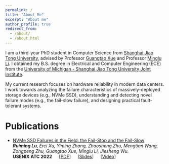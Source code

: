 ```yaml
---
permalink: /
title: "About Me"
excerpt: "About me"
author_profile: true
redirect_from: 
  - /about/
  - /about.html
---
```

I am a third-year PhD student in Computer Science from [Shanghai Jiao Tong University](https://en.sjtu.edu.cn/), advised by Professor [Guangtao Xue](https://www.cs.sjtu.edu.cn/~xue-gt/) and Professor [Minglu Li](https://scholar.google.com/citations?user=cFW1n8YAAAAJ&hl=en). I obtained my B.S. degree in Electrical and Computer Engineering (ECE) from the [University of Michigan - Shanghai Jiao Tong University Joint Institute](https://www.ji.sjtu.edu.cn/).

My current research focuses on hardware reliability in modern data centers. I work towards analyzing the failure characteristics of massively-deployed storage devices (e.g., NVMe SSD), understanding and detecting novel failure modes (e.g., the fail-slow failure), and designing practical fault-tolerant systems.

# Publications

* [NVMe SSD Failures in the Field: the Fail-Stop and the Fail-Slow](https://www.usenix.org/conference/atc22/presentation/lu)<br />
  ***Ruiming Lu***, *Erci Xu, Yiming Zhang, Zhaosheng Zhu, Mengtian Wang, Zongpeng Zhu, Guangtao Xue, Minglu Li, Jiesheng Wu.*<br />
  **USENIX ATC 2022** &emsp; [[PDF](https://www.usenix.org/system/files/atc22-lu.pdf)] &emsp; [[Slides](https://www.usenix.org/sites/default/files/conference/protected-files/atc22_slides_lu.pdf)] &emsp; [[Video](https://www.youtube.com/watch?v=wDS-CRyTDlA&feature=emb_imp_woyt)]




<script type="text/javascript" src="https://rf.revolvermaps.com/0/0/8.js?i=5w11lxyh39t&m=0&c=ff0000&cr1=ffffff&f=arial&l=33" async="async"></script>


